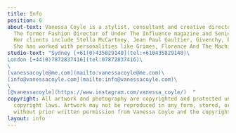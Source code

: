 ```yaml
---
title: Info
position: 6
about-text: Vanessa Coyle is a stylist, consultant and creative director based between London and Sydney.
  The former Fashion Director of Under The Influence magazine and Senior Fashion Editor of Harpers Bazaar (UK), she has worked with international titles including 032c, Modern Weekly Style, British Vogue, Interview, Numero China, Vogue Ukraine, Harpers Bazaar (US), Exhibition.
  Her clients include Stella McCartney, Jean Paul Gaultier, Givenchy, Emilio Pucci, Roger Vivier, Farfetch, Lane Crawford, L’Oreal, Maybelline, Omega, Pollini, Swarovski,  Aries Arise, Fashion East, Adidas, Lee Mathews, Paris Georgia and Levis and among others.
  She has worked with personalities like Grimes, Florence And The Machine, St Vincent, Chaka Khan, Uma Thurman, Cate Blanchett, Scarlett Johannson, Gwenyth Paltrow, Kate Hudson, Emily Blunt, Lily James, Rita Ora, Jerry Hall, Victoria Beckham, Dasha Zhukova, Lourdes Leon, Georgia May Jagger, Iris Law, and Adwoa Aboah.
studio-text: "Sydney [+61(0)435829140](tel:+610435829140)\
London [+44(0)7872837416](tel:07872837416)\
\
[vanessacoyle@me.com](mailto:vanessacoyle@me.com)\
[info@vanessacoyle.com](mailto:info@vanessacoyle.com)\
\
[@vanessacoyle](https://www.instagram.com/vanessa_coyle/)  "
copyright: All artwork and photography are copyrighted and protected under international
  copyright laws. Artwork may not be reproduced in any form, stored, or manipulated
  without prior written permission from Vanessa Coyle and the copyright holders.
layout: info
---
```


